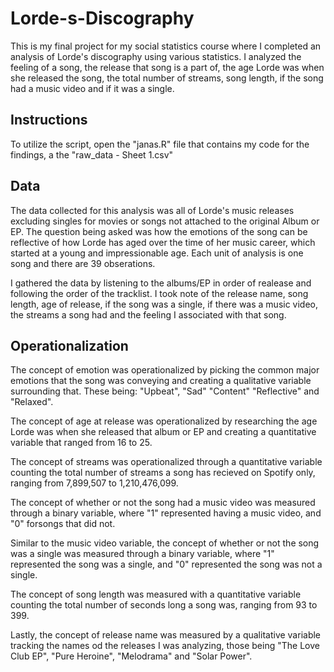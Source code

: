 # Lorde-s-Discography
This is my final project for my social statistics course where I completed an analysis of Lorde's discography using various statistics. I analyzed the feeling of a song, the release that song is a part of, the age Lorde was when she released the song, the total number of streams, song length, if the song had a music video and if it was a single.

## **Instructions**
To utilize the script, open the "janas.R" file that contains my code for the findings, a the "raw_data - Sheet 1.csv"


## **Data**
The data collected for this analysis was all of Lorde's music releases excluding singles for movies or songs not attached to the original Album or EP. The question being asked was how the emotions of the song can be reflective of how Lorde has aged over the time of her music career, which started at a young and impressionable age. Each unit of analysis is one song and there are 39 obserations.

I gathered the data by listening to the albums/EP in order of realease and following the order of the tracklist. I took note of the release name, song length, age of release, if the song was a single, if there was a music video, the streams a song had and the feeling I associated with that song. 


## **Operationalization**
The concept of emotion was operationalized by picking the common major emotions that the song was conveying and creating a qualitative variable surrounding that. These being: "Upbeat", "Sad" "Content" "Reflective" and "Relaxed". 

The concept of age at release was operationalized by researching the age Lorde was when she released that album or EP and creating a quantitative variable that ranged from 16 to 25.

The concept of streams was operationalized through a quantitative variable counting the total number of streams a song has recieved on Spotify only, ranging from 7,899,507 to 1,210,476,099. 

The concept of whether or not the song had a music video was measured through a binary variable, where "1" represented having a music video, and "0" forsongs that did not.

Similar to the music video variable, the concept of whether or not the song was a single was measured through a binary variable, where "1" represented the song was a single, and "0" represented the song was not a single.

The concept of song length was measured with a quantitative variable counting the total number of seconds long a song was, ranging from 93 to 399.

Lastly, the concept of release name was measured by a qualitative variable tracking the names od the releases I was analyzing, those being "The Love Club EP", "Pure Heroine", "Melodrama" and "Solar Power".
